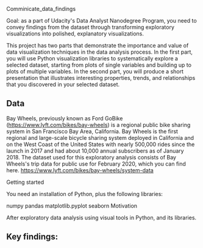 Comminicate_data_findings

Goal: as a part of Udacity's Data Analyst Nanodegree Program, you need to convey findings from the dataset through transforming exploratory visualizations into polished, explanatory visualizations.

This project has two parts that demonstrate the importance and value of data visualization techniques in the data analysis process. In the first part, you will use Python visualization libraries to systematically explore a selected dataset, starting from plots of single variables and building up to plots of multiple variables. In the second part, you will produce a short presentation that illustrates interesting properties, trends, and relationships that you discovered in your selected dataset.

## Data

Bay Wheels, previously known as Ford GoBike (https://www.lyft.com/bikes/bay-wheels) is a regional public bike sharing system in San Francisco Bay Area, California. Bay Wheels is the first regional and large-scale bicycle sharing system deployed in California and on the West Coast of the United States with nearly 500,000 rides since the launch in 2017 and had about 10,000 annual subscribers as of January 2018. The dataset used for this exploratory analysis consists of Bay Wheels's trip data for public use for February 2020, which you can find here. https://www.lyft.com/bikes/bay-wheels/system-data 

Getting started

You need an installation of Python, plus the following libraries:

numpy
pandas
matplotlib.pyplot
seaborn
Motivation

After exploratory data analysis using visual tools in Python, and its libraries. 

## Key findings: 


